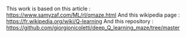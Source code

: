 This work is based on this article : https://www.samyzaf.com/ML/rl/qmaze.html
And this wikipedia page : https://fr.wikipedia.org/wiki/Q-learning
And this repository : https://github.com/giorgionicoletti/deep_Q_learning_maze/tree/master